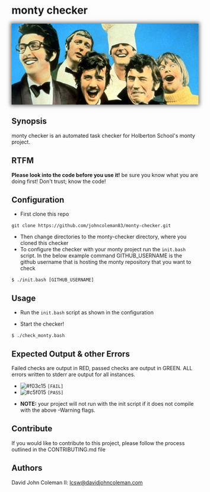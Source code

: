 # monty checker

<img src="https://github.com/johncoleman83/monty-checker/blob/master/Python1.jpg" alt="monty python" style="box-shadow: 0 0 10px 3px #707070;">


## Synopsis

monty checker is an automated task checker for Holberton School's monty project.

## RTFM

**Please look into the code before you use it!**  be sure
you know what you are doing first! Don't trust; know the code!

## Configuration

* First clone this repo
```
git clone https://github.com/johncoleman83/monty-checker.git
```
* Then change directories to the monty-checker directory, where you cloned this checker
* To configure the checker with your monty project run the `init.bash` script.
  In the below example command GITHUB_USERNAME is the github username that is
  hosting the monty repository that you want to check

```
$ ./init.bash [GITHUB_USERNAME]
```

## Usage

* Run the `init.bash` script as shown in the configuration

* Start the checker!

```
$ ./check_monty.bash
```

## Expected Output & other Errors

Failed checks are output in RED, passed checks are output in GREEN.  ALL errors
written to stderr are output for all instances.

  - ![#f03c15](https://placehold.it/15/f03c15/000000?text=+) `[FAIL]`
  - ![#c5f015](https://placehold.it/15/c5f015/000000?text=+) `[PASS]`

* **NOTE:** your project will not run with the init script if it does not
  compile with the above -Warning flags.

## Contribute

If you would like to contribute to this project, please follow the process
outlined in the CONTRIBUTING.md file

## Authors

David John Coleman II: lcsw@davidjohncoleman.com
